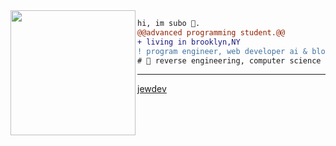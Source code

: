 <img align="left" height="200" src="https://media.giphy.com/media/ao9DUiTKH60XS/giphy.gif"/>

```diff
hi, im subo 🔮.
@@advanced programming student.@@
+ living in brooklyn,NY
! program engineer, web developer ai & blockchain enthusiast
# 📖 reverse engineering, computer science
```
------
[jewdev](https://github.com/subxmi)
